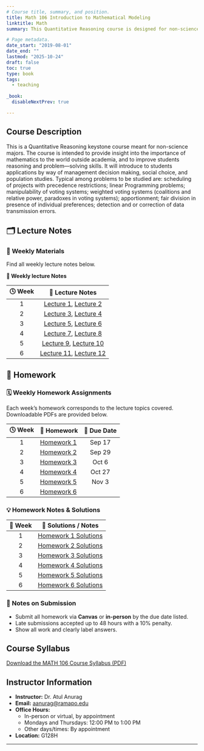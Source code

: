 ```yaml
---
# Course title, summary, and position.
title: Math 106 Introduction to Mathematical Modeling
linktitle: Math
summary: This Quantitative Reasoning course is designed for non-science majors who want to see how math connects to everyday life. You’ll build problem-solving and reasoning skills by exploring real-world applications in areas like business decisions, voting systems, and population studies. Topics include project scheduling, linear programming, how voting systems can be fair (or not), ways to divide resources fairly, and how to detect or fix data errors. By the end of the course, you’ll see how math helps explain and solve real problems in the world around you.

# Page metadata.
date_start: "2019-08-01"
date_end: ""
lastmod: "2025-10-24"
draft: false
toc: true
type: book
tags: 
  - teaching
  
_book:
  disableNextPrev: true

---
```


## Course Description
This is a Quantitative Reasoning keystone course meant for non-science majors. The course is intended to provide insight into the importance of mathematics to the world outside academia, and to improve students reasoning and problem—solving skills. It will introduce to students applications by way of management decision making, social choice, and population studies. Typical among problems to be studied are: scheduling of projects with precedence restrictions; linear Programming problems; manipulability of voting systems; weighted voting systems (coalitions and relative power, paradoxes in voting systems); apportionment; fair division in presence of individual preferences; detection and or
correction of data transmission errors.

## 🗂 Lecture Notes

### 📅 Weekly Materials
Find all weekly lecture notes below.

<b>📘 Weekly lecture Notes</b>


| 🕓 **Week** | 📘 **Lecture Notes** |
|:-----------:|:-------------------:|
| 1 | [Lecture 1](week1/math_106_lecture_1.pdf), [Lecture 2](week1/math_106_lecture_2.pdf) |
| 2 | [Lecture 3](week2/math_106_lecture_3.pdf), [Lecture 4](week2/math_106_lecture_4.pdf) |
| 3 | [Lecture 5](week3/math_106_lecture_5.pdf), [Lecture 6](week3/math_106_lecture_6.pdf) |
| 4 | [Lecture 7](week4/math_106_lecture_7.pdf), [Lecture 8](week4/math_106_lecture_8.pdf) |
| 5 | [Lecture 9](week5/math_106_lecture_9.pdf), [Lecture 10](week5/math_106_lecture_10.pdf) |
| 6 | [Lecture 11](week6/math_106_lecture_11.pdf), [Lecture 12](week6/math_106_lecture_12.pdf) |


## 🧮 Homework

### 🗓 Weekly Homework Assignments

Each week’s homework corresponds to the lecture topics covered. Downloadable PDFs are provided below.

| 🕓 **Week** | 🧾 **Homework** | 📅 **Due Date** |
|:-----------:|:----------------|:---------------:|
| 1 | [Homework 1](week1/homework_1.pdf) | Sep 17 |
| 2 | [Homework 2](week2/homework_2.pdf) | Sep 29 |
| 3 | [Homework 3](week3/homework_3.pdf) | Oct 6 |
| 4 | [Homework 4](week4/homework_4.pdf) | Oct 27 |
| 5 | [Homework 5](week5/homework_5.pdf) | Nov 3 |
| 6 | [Homework 6](week6/homework_6.pdf) |  |

### 💡 Homework Notes & Solutions

| 📘 **Week** | 🧩 **Solutions / Notes** |
|:-----------:|:------------------------:|
| 1 | [Homework 1 Solutions](week1/homework_1_solutions.pdf) |
| 2 | [Homework 2 Solutions](week2/homework_2_solutions.pdf) |
| 3 | [Homework 3 Solutions](week3/homework_3_solutions.pdf) |
| 4 | [Homework 4 Solutions](week4/homework_4_solutions.pdf) |
| 5 | [Homework 5 Solutions](week5/homework_5_solutions.pdf) |
| 6 | [Homework 6 Solutions](week6/homework_6_solutions.pdf) |

### 🧭 Notes on Submission
- Submit all homework via **Canvas** or **in-person** by the due date listed.  
- Late submissions accepted up to 48 hours with a 10% penalty.  
- Show all work and clearly label answers.  

## Course Syllabus

[Download the MATH 106 Course Syllabus (PDF)](week1/MATH106-syllabus.pdf)

## Instructor Information

- **Instructor:** Dr. Atul Anurag  
- **Email:** [aanurag@ramapo.edu](mailto:aanurag@ramapo.edu)  
- **Office Hours:**  
  - In-person or virtual, by appointment  
  - Mondays and Thursdays: 12:00 PM to 1:00 PM  
  - Other days/times: By appointment  
- **Location:** G128H


---
